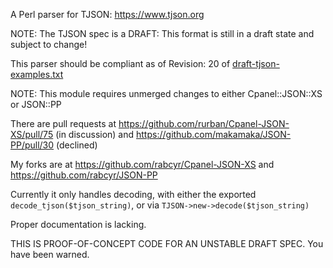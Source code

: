 A Perl parser for TJSON: https://www.tjson.org

NOTE: The TJSON spec is a DRAFT: This format is still in a draft state and subject to change!

This parser should be compliant as of Revision: 20 of [draft-tjson-examples.txt](https://github.com/tjson/tjson-spec/blob/7f22407949badd13ef918acc3cc3132e1131875a/draft-tjson-examples.txt)

NOTE: This module requires unmerged changes to either Cpanel::JSON::XS or JSON::PP

There are pull requests at https://github.com/rurban/Cpanel-JSON-XS/pull/75 (in discussion) and https://github.com/makamaka/JSON-PP/pull/30 (declined)

My forks are at https://github.com/rabcyr/Cpanel-JSON-XS and https://github.com/rabcyr/JSON-PP

Currently it only handles decoding, with either the exported `decode_tjson($tjson_string)`, or via `TJSON->new->decode($tjson_string)`

Proper documentation is lacking.

THIS IS PROOF-OF-CONCEPT CODE FOR AN UNSTABLE DRAFT SPEC. You have been warned.
